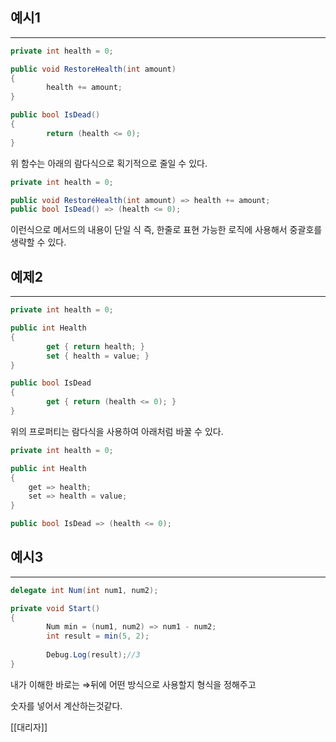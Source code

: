 ## 예시1

---

```csharp
private int health = 0;

public void RestoreHealth(int amount) 
{
		health += amount;
}

public bool IsDead() 
{
		return (health <= 0);
}
```

위 함수는 아래의 람다식으로 획기적으로 줄일 수 있다.

```csharp
private int health = 0;

public void RestoreHealth(int amount) => health += amount;
public bool IsDead() => (health <= 0);
```

이런식으로 메서드의 내용이 단일 식 즉, 한줄로 표현 가능한 로직에 사용해서 중괄호를 생략할 수 있다.

## 예제2

---

```csharp
private int health = 0;

public int Health 
{
		get { return health; }
		set { health = value; }
}

public bool IsDead 
{
		get { return (health <= 0); }
}
```

위의 프로퍼티는 람다식을 사용하여 아래처럼 바꿀 수 있다.

```csharp
private int health = 0;

public int Health 
{
	get => health;
	set => health = value;
}

public bool IsDead => (health <= 0);
```

## 예시3

---

```csharp
delegate int Num(int num1, num2);

private void Start()
{
		Num min = (num1, num2) => num1 - num2;
		int result = min(5, 2);
		
		Debug.Log(result);//3
}
```

내가 이해한 바로는 ⇒뒤에 어떤 방식으로 사용할지 형식을 정해주고

숫자를 넣어서 계산하는것같다.

[[대리자]]